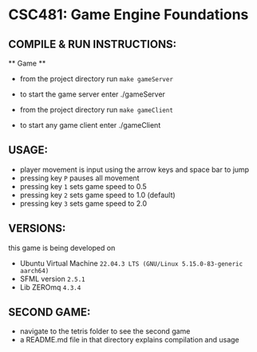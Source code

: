 # CSC481: Game Engine Foundations

## COMPILE & RUN INSTRUCTIONS: 

** Game **
* from the project directory run `make gameServer`
* to start the game server enter ./gameServer

* from the project directory run `make gameClient`
* to start any game client enter ./gameClient


## USAGE:

* player movement is input using the arrow keys and space bar to jump
* pressing key `P` pauses all movement
* pressing key `1` sets game speed to 0.5
* pressing key `2` sets game speed to 1.0 (default)
* pressing key `3` sets game speed to 2.0


## VERSIONS:
this game is being developed on
* Ubuntu Virtual Machine `22.04.3 LTS (GNU/Linux 5.15.0-83-generic aarch64)`
* SFML version `2.5.1`
* Lib ZEROmq `4.3.4`


## SECOND GAME:
* navigate to the tetris folder to see the second game
* a README.md file in that directory explains compilation and usage
